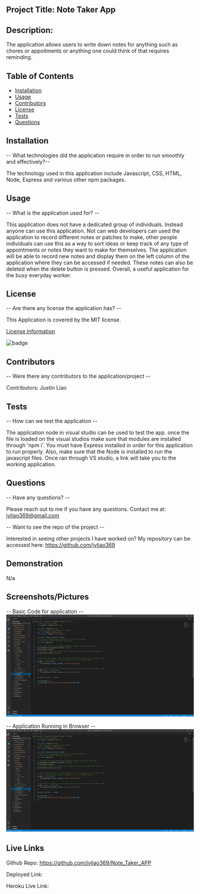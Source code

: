 ## Project Title: Note Taker App


  ## Description:
  The application allows users to write down notes for anything such as chores or appoitments or anything one could think of that requires reminding.


  ## Table of Contents
  * [Installation](#installation)
  * [Usage](#usage)
  * [Contributors](#contributors)
  * [License](#license)
  * [Tests](#tests)
  * [Questions](#questions)
  

  ## Installation
  -- What technologies did the application require in order to run smoothly and effectively?--

  The technology used in this application include Javascript, CSS, HTML, Node, Express and various other npm packages.


  ## Usage
  -- What is the application used for? --

  This application does not have a dedicated group of individuals. Instead anyone can use this application. Not can web developers can used the application to record different notes or patches to make, other people individuals can use this as a way to sort ideas or keep track of any type of appointments or notes they want to make for themselves. The application will be able to record new notes and display them on the left column of the application where they can be accessed if needed. These notes can also be deleted when the delete button is pressed. Overall, a useful application for the busy everyday worker.


  ## License
  -- Are there any license the application has? --

  This Application is covered by the MIT license.

  [License Information](https://opensource.org/licenses/MIT)

  ![badge](https://img.shields.io/static/v1?label=License&message=MIT&color=success)


  ## Contributors
  -- Were there any contributors to the application/project --

  Contributors: Justin Liao


  ## Tests
  -- How can we test the application --

  The application node in visual studio can be used to test the app. once the file is loaded on the visual studios make sure that modules are installed through 'npm i'. You must have Express installed in order for this application to run properly. Also, make sure that the Node is installed to run the javascript files. Once ran through VS studio, a link will take you to the working application.


  ## Questions
  -- Have any questions? --

  Please reach out to me if you have any questions. Contact me at: jyliao369@gmail.com

  -- Want to see the repo of the project --

  Interested in seeing other projects I have worked on? My repository can be accessed here: 
  https://github.com/jyliao369


  ## Demonstration
  N/a


  ## Screenshots/Pictures
-- Basic Code for application --
![Basic Code](./screenshots/screenshot1.jpg)


-- Application Running in Browser --
![Application Running on Browser](./screenshots/screenshot1.jpg)


  ## Live Links

  Github Repo: https://github.com/jyliao369/Note_Taker_APP

  Deployed Link:

  Heroku Live Link: 

  